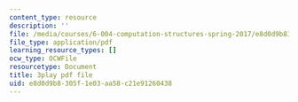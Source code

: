 ```yaml
---
content_type: resource
description: ''
file: /media/courses/6-004-computation-structures-spring-2017/e8d0d9b8305f1e03aa58c21e91260438_6XV3uLfKzog.pdf
file_type: application/pdf
learning_resource_types: []
ocw_type: OCWFile
resourcetype: Document
title: 3play pdf file
uid: e8d0d9b8-305f-1e03-aa58-c21e91260438
---
```

